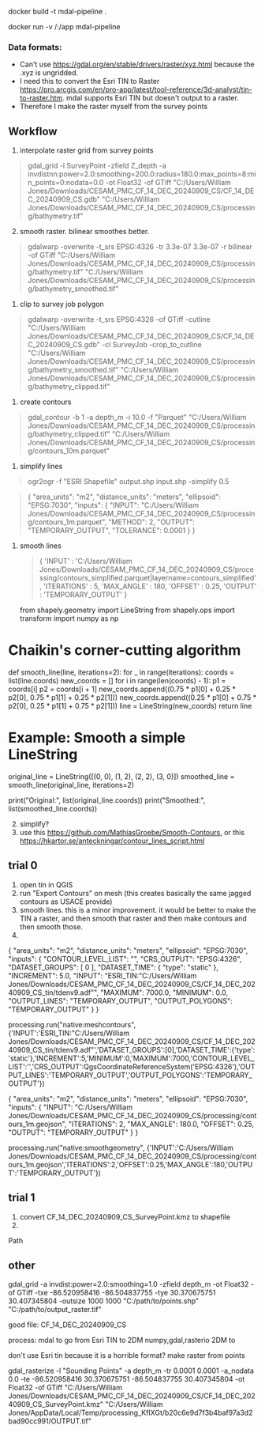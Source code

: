 <!-- ##### install mdal
conda install -c conda-forge mdal-python
pip install mdal -->


docker build -t mdal-pipeline .

docker run -v /:/app mdal-pipeline
<!-- this command mounts your local directory to the /app directory in the container, allowing you to manage files easily on your local machine while running everything inside the container. -->

### Data formats:
- Can't use https://gdal.org/en/stable/drivers/raster/xyz.html because the .xyz is ungridded.
- I need this to convert the Esri TIN to Raster https://pro.arcgis.com/en/pro-app/latest/tool-reference/3d-analyst/tin-to-raster.htm. mdal supports Esri TIN but doesn't output to a raster.
- Therefore I make the raster myself from the survey points

## Workflow 
1. interpolate raster grid from survey points
> gdal_grid -l SurveyPoint -zfield Z_depth -a invdistnn:power=2.0:smoothing=200.0:radius=180.0:max_points=8:min_points=0:nodata=0.0 -ot Float32 -of GTiff "C:/Users/William Jones/Downloads/CESAM_PMC_CF_14_DEC_20240909_CS/CF_14_DEC_20240909_CS.gdb" "C:/Users/William Jones/Downloads/CESAM_PMC_CF_14_DEC_20240909_CS/processing/bathymetry.tif"
2. smooth raster. bilinear smoothes better.
> gdalwarp -overwrite -t_srs EPSG:4326 -tr 3.3e-07 3.3e-07 -r bilinear -of GTiff "C:/Users/William Jones/Downloads/CESAM_PMC_CF_14_DEC_20240909_CS/processing/bathymetry.tif" "C:/Users/William Jones/Downloads/CESAM_PMC_CF_14_DEC_20240909_CS/processing/bathymetry_smoothed.tif"
1. clip to survey job polygon
> gdalwarp -overwrite -t_srs EPSG:4326 -of GTiff -cutline "C:/Users/William Jones/Downloads/CESAM_PMC_CF_14_DEC_20240909_CS/CF_14_DEC_20240909_CS.gdb" -cl SurveyJob -crop_to_cutline "C:/Users/William Jones/Downloads/CESAM_PMC_CF_14_DEC_20240909_CS/processing/bathymetry_smoothed.tif" "C:/Users/William Jones/Downloads/CESAM_PMC_CF_14_DEC_20240909_CS/processing/bathymetry_clipped.tif"
1. create contours
> gdal_contour -b 1 -a depth_m -i 10.0 -f "Parquet" "C:/Users/William Jones/Downloads/CESAM_PMC_CF_14_DEC_20240909_CS/processing/bathymetry_clipped.tif" "C:/Users/William Jones/Downloads/CESAM_PMC_CF_14_DEC_20240909_CS/processing/contours_10m.parquet"
1. simplify lines
> ogr2ogr -f "ESRI Shapefile" output.shp input.shp -simplify 0.5

> {
  "area_units": "m2",
  "distance_units": "meters",
  "ellipsoid": "EPSG:7030",
  "inputs": {
    "INPUT": "C:/Users/William Jones/Downloads/CESAM_PMC_CF_14_DEC_20240909_CS/processing/contours_1m.parquet",
    "METHOD": 2,
    "OUTPUT": "TEMPORARY_OUTPUT",
    "TOLERANCE": 0.0001
  }
}
1. smooth lines
   >{ 'INPUT' : 'C:/Users/William Jones/Downloads/CESAM_PMC_CF_14_DEC_20240909_CS/processing/contours_simplified.parquet|layername=contours_simplified', 'ITERATIONS' : 5, 'MAX_ANGLE' : 180, 'OFFSET' : 0.25, 'OUTPUT' : 'TEMPORARY_OUTPUT' }


   from shapely.geometry import LineString
from shapely.ops import transform
import numpy as np

# Chaikin's corner-cutting algorithm
def smooth_line(line, iterations=2):
    for _ in range(iterations):
        coords = list(line.coords)
        new_coords = []
        for i in range(len(coords) - 1):
            p1 = coords[i]
            p2 = coords[i + 1]
            new_coords.append((0.75 * p1[0] + 0.25 * p2[0], 0.75 * p1[1] + 0.25 * p2[1]))
            new_coords.append((0.25 * p1[0] + 0.75 * p2[0], 0.25 * p1[1] + 0.75 * p2[1]))
        line = LineString(new_coords)
    return line

# Example: Smooth a simple LineString
original_line = LineString([(0, 0), (1, 2), (2, 2), (3, 0)])
smoothed_line = smooth_line(original_line, iterations=2)

print("Original:", list(original_line.coords))
print("Smoothed:", list(smoothed_line.coords))


2. simplify?
3. use this https://github.com/MathiasGroebe/Smooth-Contours, or this https://hkartor.se/anteckningar/contour_lines_script.html

## trial 0
1. open tin in QGIS
2. run "Export Contours" on mesh (this creates basically the same jagged contours as USACE provide)
3. smooth lines. this is a minor improvement. it would be better to make the TIN a raster, and then smooth that raster and then make contours and then smooth those.
4. 


{
  "area_units": "m2",
  "distance_units": "meters",
  "ellipsoid": "EPSG:7030",
  "inputs": {
    "CONTOUR_LEVEL_LIST": "",
    "CRS_OUTPUT": "EPSG:4326",
    "DATASET_GROUPS": [
      0
    ],
    "DATASET_TIME": {
      "type": "static"
    },
    "INCREMENT": 5.0,
    "INPUT": "ESRI_TIN:\"C:/Users/William Jones/Downloads/CESAM_PMC_CF_14_DEC_20240909_CS/CF_14_DEC_20240909_CS_tin/tdenv9.adf\"",
    "MAXIMUM": 7000.0,
    "MINIMUM": 0.0,
    "OUTPUT_LINES": "TEMPORARY_OUTPUT",
    "OUTPUT_POLYGONS": "TEMPORARY_OUTPUT"
  }
}


processing.run("native:meshcontours", {'INPUT':'ESRI_TIN:"C:/Users/William Jones/Downloads/CESAM_PMC_CF_14_DEC_20240909_CS/CF_14_DEC_20240909_CS_tin/tdenv9.adf"','DATASET_GROUPS':[0],'DATASET_TIME':{'type': 'static'},'INCREMENT':5,'MINIMUM':0,'MAXIMUM':7000,'CONTOUR_LEVEL_LIST':'','CRS_OUTPUT':QgsCoordinateReferenceSystem('EPSG:4326'),'OUTPUT_LINES':'TEMPORARY_OUTPUT','OUTPUT_POLYGONS':'TEMPORARY_OUTPUT'})



{
  "area_units": "m2",
  "distance_units": "meters",
  "ellipsoid": "EPSG:7030",
  "inputs": {
    "INPUT": "C:/Users/William Jones/Downloads/CESAM_PMC_CF_14_DEC_20240909_CS/processing/contours_1m.geojson",
    "ITERATIONS": 2,
    "MAX_ANGLE": 180.0,
    "OFFSET": 0.25,
    "OUTPUT": "TEMPORARY_OUTPUT"
  }
}

processing.run("native:smoothgeometry", {'INPUT':'C:/Users/William Jones/Downloads/CESAM_PMC_CF_14_DEC_20240909_CS/processing/contours_1m.geojson','ITERATIONS':2,'OFFSET':0.25,'MAX_ANGLE':180,'OUTPUT':'TEMPORARY_OUTPUT'})




## trial 1
1. convert CF_14_DEC_20240909_CS_SurveyPoint.kmz to shapefile
2. 
Path






## other

gdal_grid -a invdist:power=2.0:smoothing=1.0 -zfield depth_m -ot Float32 -of GTiff -txe -86.520958416 -86.504837755 -tye 30.370675751 30.407345804 -outsize 1000 1000 "C:/path/to/points.shp" "C:/path/to/output_raster.tif"


good file:
CF_14_DEC_20240909_CS

process:
mdal to go from Esri TIN to 2DM
numpy,gdal,rasterio 2DM to 


don't use Esri tin because it is a horrible format?
make raster from points


gdal_rasterize -l "Sounding Points" -a depth_m -tr 0.0001 0.0001 -a_nodata 0.0 -te -86.520958416 30.370675751 -86.504837755 30.407345804 -ot Float32 -of GTiff "C:/Users/William Jones/Downloads/CESAM_PMC_CF_14_DEC_20240909_CS/CF_14_DEC_20240909_CS_SurveyPoint.kmz" "C:/Users/William Jones/AppData/Local/Temp/processing_KfIXGt/b20c6e9d7f3b4baf97a3d2bad90cc991/OUTPUT.tif"